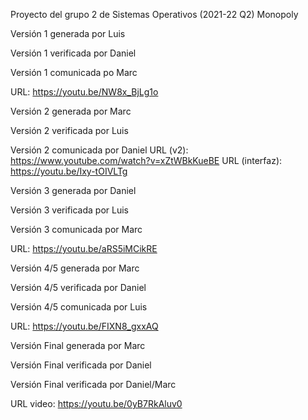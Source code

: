 Proyecto del grupo 2 de Sistemas Operativos (2021-22 Q2)
Monopoly


Versión 1 generada por Luis

Versión 1 verificada por Daniel

Versión 1 comunicada po Marc	

URL: https://youtu.be/NW8x_BjLg1o


Versión 2 generada por Marc

Versión 2 verificada por Luis

Versión 2 comunicada por Daniel URL (v2): https://www.youtube.com/watch?v=xZtWBkKueBE URL (interfaz): https://youtu.be/Ixy-tOIVLTg



Versión 3 generada por Daniel

Versión 3 verificada por Luis

Versión 3 comunicada por Marc

URL: https://youtu.be/aRS5iMCikRE



Versión 4/5 generada por Marc

Versión 4/5 verificada por Daniel

Versión 4/5 comunicada por Luis

URL: https://youtu.be/FIXN8_gxxAQ



Versión Final generada por Marc

Versión Final verificada por Daniel

Versión Final verificada por Daniel/Marc

URL video: https://youtu.be/0yB7RkAluv0
